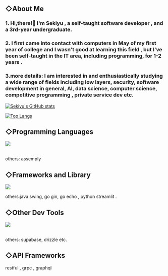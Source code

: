 




## ◇About Me


### 1. Hi,there!👋 I'm Sekiyu , a self-taught software developer , and a 3rd-year undergraduate.


### 2. I first came into contact with computers in May of my first year of college and I wasn't good at learning this field , but I've been self-taught in the IT area, including programming, for 1-2 years .

### 3.more details: I am interested in and enthusiastically studying a wide range of fields including low layers, security, software development in general, AI, data science, computer science, competitive programming , private service dev etc.



[![Sekiyu's GitHub stats](https://github-readme-stats.vercel.app/api?username=crystal9210&theme=vue-dark&show_icons=true)](https://github.com/crystal9210/github-readme-stats)

[![Top Langs](https://github-readme-stats.vercel.app/api/top-langs/?username=crystal9210&theme=vue-dark&show_icons=true&layout=compact)](https://github.com/crystal9210/github-readme-stats)

## ◇Programming Languages

<img src="https://skillicons.dev/icons?i=html,css,java,go,js,ts,py,php,cpp,c" /> <br /><br />

others: assemply


## ◇Frameworks and Library

<img src="https://skillicons.dev/icons?i=react,nextjs,spring,django,tailwind" /> 

others:java swing, go gin, go echo , python streamlit .


## ◇Other Dev Tools 

<img src="https://skillicons.dev/icons?i=mysql,postgres,sqlite,prisma,redis,nginx,docker,git,github,vscode,ubuntu,firebase,vercel" /> <br /><br />


others: supabase, drizzle etc.


## ◇API Frameworks

restful , grpc , graphql
